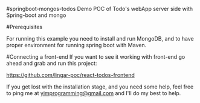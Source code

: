 #springboot-mongos-todos
Demo POC of Todo's webApp  server side with Spring-boot and mongo 

#Prerequisites

For running this example you need to install and run MongoDB, and to have proper environment for running spring boot with Maven.

#Connecting a front-end
If you want to see it working with front-end go ahead and grab and run this project: 

https://github.com/lingar-poc/react-todos-frontend 

If you get lost with the installation stage, and you need some help, feel free to ping me at yimprogramming@gmail.com and I'll do my best to help.

